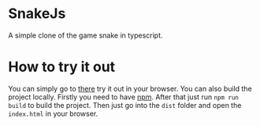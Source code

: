 # SnakeJs
 A simple clone of the game snake in typescript.

# How to try it out
You can simply go to [there](https://mrcreativ3001.github.io/SnakeTs/pages/index.html) try it out in your browser.
You can also build the project locally.
Firstly you need to have [npm](https://nodejs.org/en/).
After that just run `npm run build` to build the project.
Then just go into the `dist` folder and open the `index.html` in your browser.